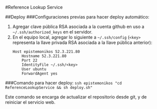 #Reference Lookup Service

##Deploy
###Configuraciones previas para hacer deploy automático:
1. Agregar clave pública RSA asociada a la cuenta github en uso a `
~/.ssh/authorized_keys` en el servidor.
2. En el equipo local, agregar lo siguiente a `~/.ssh/config` (`<key>` representa la llave privada RSA asociada a la llave pública anterior):
    ```
    Host epistemonikos 52.3.221.80
        Hostname 52.3.221.80
        Port 22
        IdentityFile ~/.ssh/<key>
        User ubuntu
        ForwardAgent yes
    ```

###Comando para hacer deploy:
`ssh epistemonikos "cd ReferenceLookupService && sh deploy.sh"`

Este comando se encarga de actualizar el repositorio desde git, y de 
reiniciar el servicio web.
